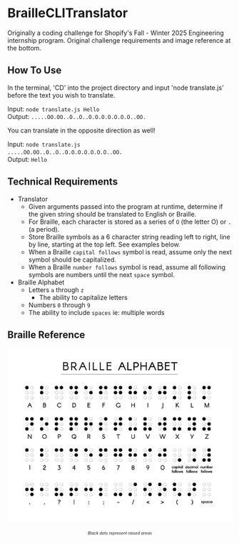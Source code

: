 # BrailleCLITranslator
Originally a coding challenge for Shopify's Fall - Winter 2025 Engineering internship program. Original challenge requirements and image reference at the bottom.

## How To Use
In the terminal, 'CD' into the project directory and input 'node translate.js' before the text you wish to translate.

Input: <code>node translate.js Hello</code><br>
Output: <code>.....OO.OO..O..O..O.O.O.O.O.O.O..OO.</code>

You can translate in the opposite direction as well!

Input: <code>node translate.js .....OO.OO..O..O..O.O.O.O.O.O.O..OO.</code><br>
Output: <code>Hello</code>

## Technical Requirements
- Translator
  - Given arguments passed into the program at runtime, determine if the given string should be translated to English or Braille.
  - For Braille, each character is stored as a series of `O` (the letter O) or `.` (a period).
  - Store Braille symbols as a 6 character string reading left to right, line by line, starting at the top left. See examples below.
  - When a Braille `capital follows` symbol is read, assume only the next symbol should be capitalized. 
  - When a Braille `number follows` symbol is read, assume all following symbols are numbers until the next `space` symbol.
- Braille Alphabet
  - Letters `a` through `z`
    - The ability to capitalize letters
  - Numbers `0` through `9`
  - The ability to include `spaces` ie: multiple words

## Braille Reference
<p align='center'>
    <img src='./public/braille.jpg' alt='Braille Alphabet' />
</p>
<p align='center'>
    <em style='font-size:xx-small;'>Black dots represent raised areas</em>
</p>